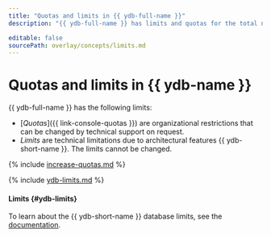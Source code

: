 ```yaml
---
title: "Quotas and limits in {{ ydb-full-name }}"
description: "{{ ydb-full-name }} has limits and quotas for the total number of processor cores for all database hosts, total amount of RAM for all database hosts, maximum number of hosts, and maximum number of databases per cloud. For more information about the service restrictions, read this article."

editable: false
sourcePath: overlay/concepts/limits.md
---
```


# Quotas and limits in {{ ydb-name }}

{{ ydb-full-name }} has the following limits:

* [_Quotas_]({{ link-console-quotas }}) are organizational restrictions that can be changed by technical support on request.
* _Limits_ are technical limitations due to architectural features {{ ydb-short-name }}. The limits cannot be changed.

{% include [increase-quotas.md](../../_includes/increase-quotas.md) %}

{% include [ydb-limits.md](../../_includes/ydb/ydb-limits.md) %}

#### Limits {#ydb-limits}

To learn about the {{ ydb-short-name }} database limits, see the [documentation](https://ydb.tech/en/docs/concepts/limits-ydb).
